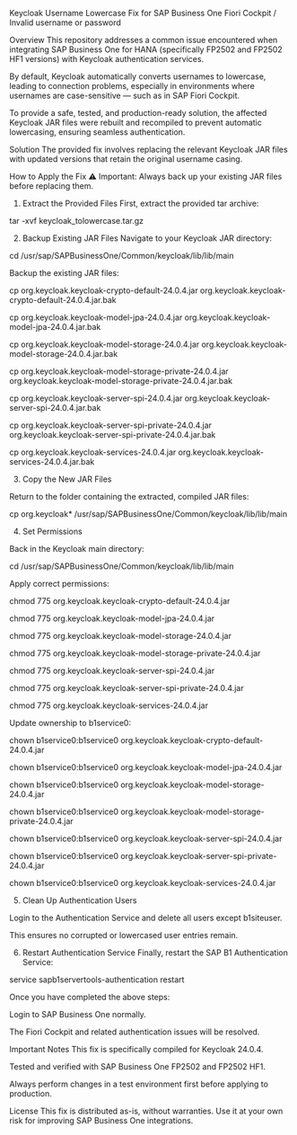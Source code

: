 Keycloak Username Lowercase Fix for SAP Business One Fiori Cockpit / Invalid username or password


Overview
This repository addresses a common issue encountered when integrating SAP Business One for HANA (specifically FP2502 and FP2502 HF1 versions) with Keycloak authentication services.

By default, Keycloak automatically converts usernames to lowercase, leading to connection problems, especially in environments where usernames are case-sensitive — such as in SAP Fiori Cockpit.

To provide a safe, tested, and production-ready solution, the affected Keycloak JAR files were rebuilt and recompiled to prevent automatic lowercasing, ensuring seamless authentication.

Solution
The provided fix involves replacing the relevant Keycloak JAR files with updated versions that retain the original username casing.

How to Apply the Fix
⚠️ Important: Always back up your existing JAR files before replacing them.

1. Extract the Provided Files
First, extract the provided tar archive:




tar -xvf keycloak_tolowercase.tar.gz

2. Backup Existing JAR Files
Navigate to your Keycloak JAR directory:


cd /usr/sap/SAPBusinessOne/Common/keycloak/lib/lib/main

Backup the existing JAR files:




cp org.keycloak.keycloak-crypto-default-24.0.4.jar org.keycloak.keycloak-crypto-default-24.0.4.jar.bak

cp org.keycloak.keycloak-model-jpa-24.0.4.jar org.keycloak.keycloak-model-jpa-24.0.4.jar.bak

cp org.keycloak.keycloak-model-storage-24.0.4.jar org.keycloak.keycloak-model-storage-24.0.4.jar.bak

cp org.keycloak.keycloak-model-storage-private-24.0.4.jar org.keycloak.keycloak-model-storage-private-24.0.4.jar.bak

cp org.keycloak.keycloak-server-spi-24.0.4.jar org.keycloak.keycloak-server-spi-24.0.4.jar.bak

cp org.keycloak.keycloak-server-spi-private-24.0.4.jar org.keycloak.keycloak-server-spi-private-24.0.4.jar.bak

cp org.keycloak.keycloak-services-24.0.4.jar org.keycloak.keycloak-services-24.0.4.jar.bak


3. Copy the New JAR Files
   
Return to the folder containing the extracted, compiled JAR files:




cp org.keycloak* /usr/sap/SAPBusinessOne/Common/keycloak/lib/lib/main

4. Set Permissions
   
Back in the Keycloak main directory:


cd /usr/sap/SAPBusinessOne/Common/keycloak/lib/lib/main

Apply correct permissions:

chmod 775 org.keycloak.keycloak-crypto-default-24.0.4.jar

chmod 775 org.keycloak.keycloak-model-jpa-24.0.4.jar

chmod 775 org.keycloak.keycloak-model-storage-24.0.4.jar

chmod 775 org.keycloak.keycloak-model-storage-private-24.0.4.jar

chmod 775 org.keycloak.keycloak-server-spi-24.0.4.jar

chmod 775 org.keycloak.keycloak-server-spi-private-24.0.4.jar

chmod 775 org.keycloak.keycloak-services-24.0.4.jar


Update ownership to b1service0:

chown b1service0:b1service0 org.keycloak.keycloak-crypto-default-24.0.4.jar

chown b1service0:b1service0 org.keycloak.keycloak-model-jpa-24.0.4.jar

chown b1service0:b1service0 org.keycloak.keycloak-model-storage-24.0.4.jar

chown b1service0:b1service0 org.keycloak.keycloak-model-storage-private-24.0.4.jar

chown b1service0:b1service0 org.keycloak.keycloak-server-spi-24.0.4.jar

chown b1service0:b1service0 org.keycloak.keycloak-server-spi-private-24.0.4.jar

chown b1service0:b1service0 org.keycloak.keycloak-services-24.0.4.jar

5. Clean Up Authentication Users
   
Login to the Authentication Service and delete all users except b1siteuser.

This ensures no corrupted or lowercased user entries remain.

6. Restart Authentication Service
Finally, restart the SAP B1 Authentication Service:




service sapb1servertools-authentication restart


Once you have completed the above steps:

Login to SAP Business One normally.

The Fiori Cockpit and related authentication issues will be resolved.

Important Notes
This fix is specifically compiled for Keycloak 24.0.4.

Tested and verified with SAP Business One FP2502 and FP2502 HF1.

Always perform changes in a test environment first before applying to production.

License
This fix is distributed as-is, without warranties. Use it at your own risk for improving SAP Business One integrations.

